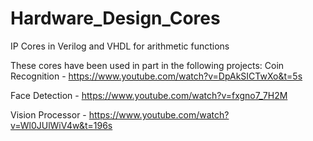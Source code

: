 # Hardware_Design_Cores
IP Cores in Verilog and VHDL for arithmetic functions

These cores have been used in part in the following projects:
Coin Recognition - https://www.youtube.com/watch?v=DpAkSICTwXo&t=5s

Face Detection - https://www.youtube.com/watch?v=fxgno7_7H2M

Vision Processor - https://www.youtube.com/watch?v=Wl0JUlWiV4w&t=196s
